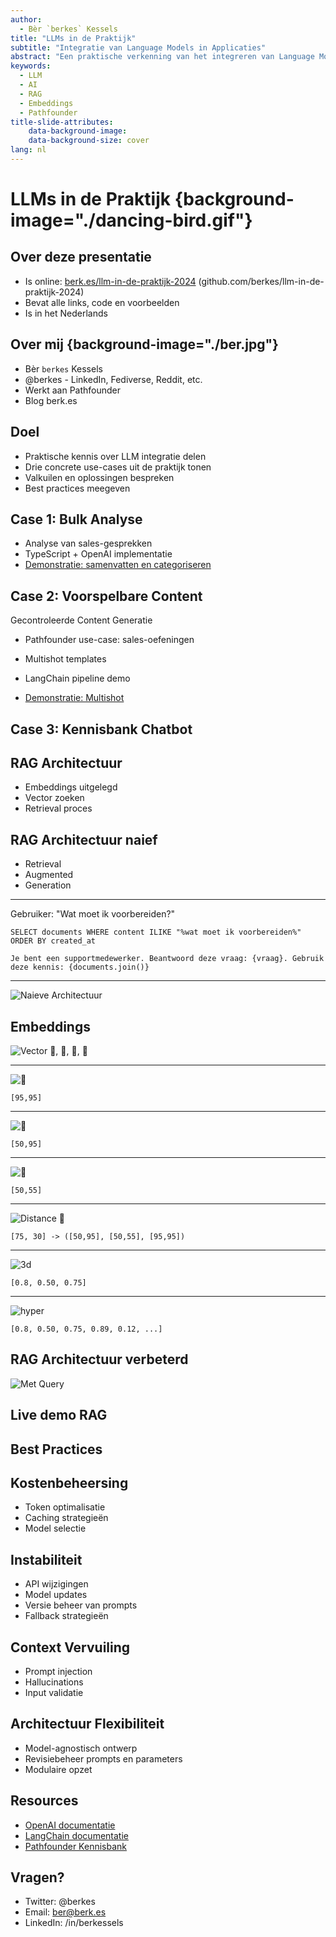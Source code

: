 ```yaml
---
author:
  - Bèr `berkes` Kessels
title: "LLMs in de Praktijk"
subtitle: "Integratie van Language Models in Applicaties"
abstract: "Een praktische verkenning van het integreren van Language Models in applicaties, aan de hand van drie cases uit Pathfounder, een virtuele sales coach."
keywords:
  - LLM
  - AI
  - RAG
  - Embeddings
  - Pathfounder
title-slide-attributes:
    data-background-image: 
    data-background-size: cover
lang: nl
---
```


# LLMs in de Praktijk {background-image="./dancing-bird.gif"}

## Over deze presentatie

* Is online: [berk.es/llm-in-de-praktijk-2024](https://berk.es/llm-in-de-praktijk-2024) (github.com/berkes/llm-in-de-praktijk-2024)
* Bevat alle links, code en voorbeelden
* Is in het Nederlands

## Over mij {background-image="./ber.jpg"}

* Bèr `berkes` Kessels
* @berkes - LinkedIn, Fediverse, Reddit, etc.
* Werkt aan Pathfounder
* Blog berk.es

## Doel

* Praktische kennis over LLM integratie delen
* Drie concrete use-cases uit de praktijk tonen
* Valkuilen en oplossingen bespreken
* Best practices meegeven

## Case 1: Bulk Analyse

* Analyse van sales-gesprekken
* TypeScript + OpenAI implementatie
* [Demonstratie: samenvatten en categoriseren](https://sea-lion-app-3bef2.ondigitalocean.app/summaries/playground/)

## Case 2: Voorspelbare Content

Gecontroleerde Content Generatie

* Pathfounder use-case: sales-oefeningen
* Multishot templates
* LangChain pipeline demo

* [Demonstratie: Multishot](https://sea-lion-app-3bef2.ondigitalocean.app/email1/playground/)

## Case 3: Kennisbank Chatbot

## RAG Architectuur

* Embeddings uitgelegd
* Vector zoeken
* Retrieval proces

## RAG Architectuur naief

* Retrieval
* Augmented
* Generation

***

Gebruiker: "Wat moet ik voorbereiden?"

`SELECT documents WHERE content ILIKE "%wat moet ik voorbereiden%" ORDER BY created_at`

`Je bent een supportmedewerker. Beantwoord deze vraag: {vraag}. Gebruik deze kennis: {documents.join()}`

***

![Naieve Architectuur](./mermaid-diagram-2025-02-24-205634.png)


## Embeddings

![Vector 🍎, 🍏, 🍐, 🍍](./Board-2.png)

***

![🍎](./Board.png)

`[95,95]`


***

![🍏](./Board-3.png)

`[50,95]`


***

![🍐](./Board-4.png)

`[50,55]`

***

![Distance 🍍](./compare.png)


`[75, 30] -> ([50,95], [50,55], [95,95])`

***

![3d](./3d.png)

`[0.8, 0.50, 0.75]`

***

![hyper](./multidimension.gif)

`[0.8, 0.50, 0.75, 0.89, 0.12, ...]`

## RAG Architectuur verbeterd

![Met Query](./mermaid-diagram-2025-02-24-205952.png)

## Live demo RAG

## Best Practices

## Kostenbeheersing

* Token optimalisatie
* Caching strategieën
* Model selectie

## Instabiliteit

* API wijzigingen
* Model updates
* Versie beheer van prompts
* Fallback strategieën

## Context Vervuiling

* Prompt injection
* Hallucinations
* Input validatie

## Architectuur Flexibiliteit

* Model-agnostisch ontwerp
* Revisiebeheer prompts en parameters
* Modulaire opzet

## Resources

* [OpenAI documentatie](https://platform.openai.com/docs)
* [LangChain documentatie](https://js.langchain.com/docs)
* [Pathfounder Kennisbank](https://docs.pathfounder.nl)

## Vragen?

* Twitter: @berkes
* Email: ber@berk.es
* LinkedIn: /in/berkessels
